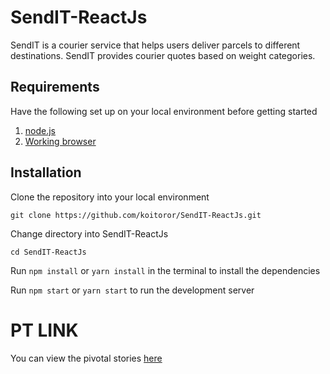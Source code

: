 # SendIT-ReactJs
SendIT is a courier service that helps users deliver parcels to different destinations. SendIT provides courier quotes based on weight categories.

## Requirements
Have the following set up on your local environment before getting started

1. [node.js](https://nodejs.org/en/download/)
2. [Working browser](https://chrome.google.com/webstore/detail/postman/fhbjgbiflinjbdggehcddcbncdddomop?utm_source=chrome-app-launcher-info-dialog)

## Installation

Clone the repository into your local environment

```
git clone https://github.com/koitoror/SendIT-ReactJs.git
```

Change directory into SendIT-ReactJs

```
cd SendIT-ReactJs
```

Run `npm install` or `yarn install` in the terminal to install the dependencies

Run `npm start` or `yarn start` to run the development server


# PT LINK
You can view the pivotal stories [here](https://www.pivotaltracker.com/n/projects/2216466)


